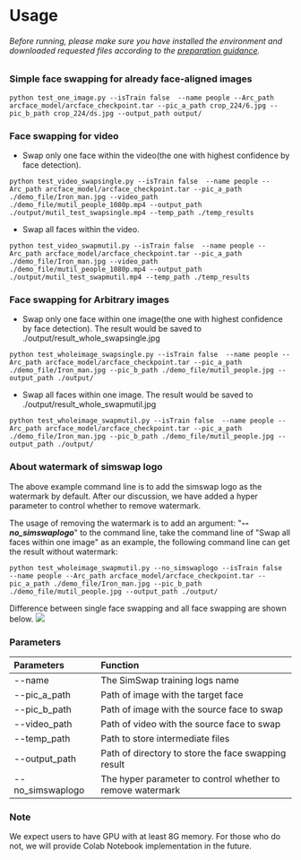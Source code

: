 <!--
 * @FilePath: \SimSwap\docs\guidance\usage.md
 * @Author: AceSix
 * @Date: 2021-06-28 10:01:40
 * @LastEditors: AceSix
 * @LastEditTime: 2021-06-28 10:05:11
 * Copyright (C) 2021 SJTU. All rights reserved.
-->

# Usage

###### Before running, please make sure you have installed the environment and downloaded requested files according to the [preparation guidance](./preparation.md).

### Simple face swapping for already face-aligned images
```
python test_one_image.py --isTrain false  --name people --Arc_path arcface_model/arcface_checkpoint.tar --pic_a_path crop_224/6.jpg --pic_b_path crop_224/ds.jpg --output_path output/
```

### Face swapping for video
- Swap only one face within the video(the one with highest confidence by face detection).
```
python test_video_swapsingle.py --isTrain false  --name people --Arc_path arcface_model/arcface_checkpoint.tar --pic_a_path ./demo_file/Iron_man.jpg --video_path ./demo_file/mutil_people_1080p.mp4 --output_path ./output/mutil_test_swapsingle.mp4 --temp_path ./temp_results
```

- Swap all faces within the video.
```
python test_video_swapmutil.py --isTrain false  --name people --Arc_path arcface_model/arcface_checkpoint.tar --pic_a_path ./demo_file/Iron_man.jpg --video_path ./demo_file/mutil_people_1080p.mp4 --output_path ./output/mutil_test_swapmutil.mp4 --temp_path ./temp_results
```




### Face swapping for Arbitrary images
- Swap only one face within one image(the one with highest confidence by face detection). The result would be saved to ./output/result_whole_swapsingle.jpg
```
python test_wholeimage_swapsingle.py --isTrain false  --name people --Arc_path arcface_model/arcface_checkpoint.tar --pic_a_path ./demo_file/Iron_man.jpg --pic_b_path ./demo_file/mutil_people.jpg --output_path ./output/
```

- Swap all faces within one image. The result would be saved to ./output/result_whole_swapmutil.jpg
```
python test_wholeimage_swapmutil.py --isTrain false  --name people --Arc_path arcface_model/arcface_checkpoint.tar --pic_a_path ./demo_file/Iron_man.jpg --pic_b_path ./demo_file/mutil_people.jpg --output_path ./output/
```
### About watermark of simswap logo
The above example command line is to add the simswap logo as the watermark by default. After our discussion, we have added a hyper parameter to control whether to remove watermark.

The usage of removing the watermark is to add an argument: "***--no_simswaplogo***" to the command line, take the command line of "Swap all faces within one image" as an example, the following command line can get the result without watermark:
```
python test_wholeimage_swapmutil.py --no_simswaplogo --isTrain false  --name people --Arc_path arcface_model/arcface_checkpoint.tar --pic_a_path ./demo_file/Iron_man.jpg --pic_b_path ./demo_file/mutil_people.jpg --output_path ./output/
```




Difference between single face swapping and all face swapping are shown below.
<img src="../img/multi_face_comparison.png"/>

### Parameters
|  Parameters   | Function  |
|  :----  | :----  |
| --name  | The SimSwap training logs name |
| --pic_a_path  | Path of image with the target face |
| --pic_b_path  | Path of image with the source face to swap |
| --video_path  | Path of video with the source face to swap |
| --temp_path  | Path to store intermediate files  |
| --output_path  | Path of directory to store the face swapping result  |
| --no_simswaplogo  |The hyper parameter to control whether to remove watermark |

### Note
We expect users to have GPU with at least 8G memory. For those who do not, we will provide Colab Notebook implementation in the future.
